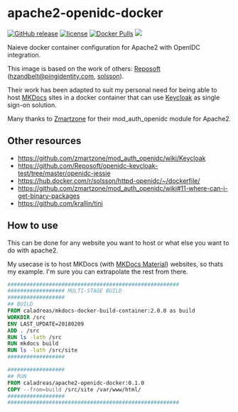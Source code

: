 # apache2-openidc-docker

[![GitHub release](https://img.shields.io/github/release/joostvdg/apache2-openidc-docker.svg)]()
[![license](https://img.shields.io/github/license/joostvdg/apache2-openidc-docker.svg)]()
[![Docker Pulls](https://img.shields.io/docker/pulls/caladreas/apache2-openidc-docker.svg)]()
[![](https://images.microbadger.com/badges/image/caladreas/apache2-openidc-docker.svg)](https://microbadger.com/images/caladreas/apache2-openidc-docker "Get your own image badge on microbadger.com")

Naieve docker container configuration for Apache2 with OpenIDC integration.

This image is based on the work of others: [Reposoft](https://github.com/Reposoft/openidc-keycloak-test) ([hzandbelt@pingidentity.com](https://github.com/Reposoft/openidc-keycloak-test/tree/master/openidc-jessie), [solsson](https://github.com/solsson)).

Their work has been adapted to suit my personal need for being able to host [MKDocs](http://www.mkdocs.org/) sites in a docker container that can use [Keycloak](http://www.keycloak.org/) as single sign-on solution.

Many thanks to [Zmartzone](https://github.com/zmartzone/mod_auth_openidc) for their mod_auth_openidc module for Apache2.

## Other resources

* https://github.com/zmartzone/mod_auth_openidc/wiki/Keycloak
* https://github.com/Reposoft/openidc-keycloak-test/tree/master/openidc-jessie
* https://hub.docker.com/r/solsson/httpd-openidc/~/dockerfile/
* https://github.com/zmartzone/mod_auth_openidc/wiki#11-where-can-i-get-binary-packages
* https://github.com/krallin/tini

## How to use

This can be done for any website you want to host or what else you want to do with apache2.

My usecase is to host MKDocs (with [MKDocs Material]()) websites, so thats my example.
I'm sure you can extrapolate the rest from there.

```dockerfile
######################################################
################## MULTI-STAGE BUILD
##################
## BUILD
FROM caladreas/mkdocs-docker-build-container:2.0.0 as build
WORKDIR /src
ENV LAST_UPDATE=20180209
ADD . /src
RUN ls -lath /src
RUN mkdocs build
RUN ls -lath /src/site
##################

##################
## RUN
FROM caladreas/apache2-openidc-docker:0.1.0
COPY --from=build /src/site /var/www/html/
##################
######################################################
```